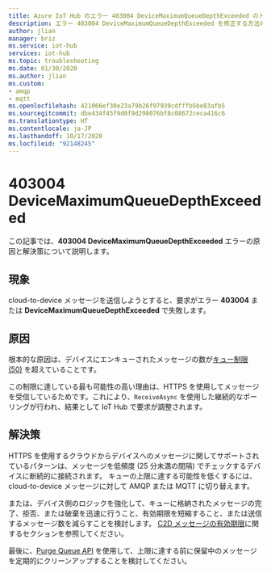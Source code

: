 ```yaml
---
title: Azure IoT Hub のエラー 403004 DeviceMaximumQueueDepthExceeded のトラブルシューティング
description: エラー 403004 DeviceMaximumQueueDepthExceeded を修正する方法の概要
author: jlian
manager: briz
ms.service: iot-hub
services: iot-hub
ms.topic: troubleshooting
ms.date: 01/30/2020
ms.author: jlian
ms.custom:
- amqp
- mqtt
ms.openlocfilehash: 421066ef30e23a79b26f97939cdfffb5be83afb5
ms.sourcegitcommit: dbe434f45f9d0f9d298076bf8c08672ceca416c6
ms.translationtype: HT
ms.contentlocale: ja-JP
ms.lasthandoff: 10/17/2020
ms.locfileid: "92148245"
---
```

# <a name="403004-devicemaximumqueuedepthexceeded"></a>403004 DeviceMaximumQueueDepthExceeded

この記事では、**403004 DeviceMaximumQueueDepthExceeded** エラーの原因と解決策について説明します。

## <a name="symptoms"></a>現象

cloud-to-device メッセージを送信しようとすると、要求がエラー **403004** または **DeviceMaximumQueueDepthExceeded** で失敗します。

## <a name="cause"></a>原因

根本的な原因は、デバイスにエンキューされたメッセージの数が[キュー制限 (50)](./iot-hub-devguide-quotas-throttling.md#other-limits) を超えていることです。

この制限に達している最も可能性の高い理由は、HTTPS を使用してメッセージを受信しているためです。これにより、`ReceiveAsync` を使用した継続的なポーリングが行われ、結果として IoT Hub で要求が調整されます。

## <a name="solution"></a>解決策

HTTPS を使用するクラウドからデバイスへのメッセージに関してサポートされているパターンは、メッセージを低頻度 (25 分未満の間隔) でチェックするデバイスに断続的に接続されます。 キューの上限に達する可能性を低くするには、cloud-to-device メッセージに対して AMQP または MQTT に切り替えます。

または、デバイス側のロジックを強化して、キューに格納されたメッセージの完了、拒否、または破棄を迅速に行うこと、有効期限を短縮すること、または送信するメッセージ数を減らすことを検討します。 [C2D メッセージの有効期限](./iot-hub-devguide-messages-c2d.md#message-expiration-time-to-live)に関するセクションを参照してください。

最後に、[Purge Queue API](/azure/iot-hub/iot-c-sdk-ref/iothub-registrymanager-h/iothubregistrymanager-deletedevice) を使用して、上限に達する前に保留中のメッセージを定期的にクリーンアップすることを検討してください。